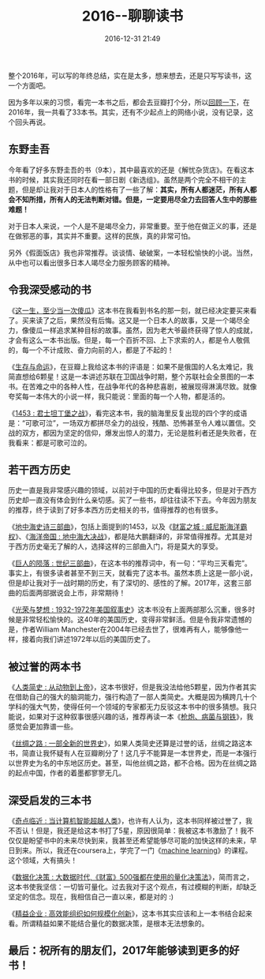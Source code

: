 ﻿---
layout: post
title:  "2016--聊聊读书"
date:  2016-12-31 21:49
categories: Reading
tags: Essay
---

整个2016年，可以写的年终总结，实在是太多，想来想去，还是只写写读书，这一个方面吧。

因为多年以来的习惯，看完一本书之后，都会去豆瓣打个分，所以[回顾一下](https://book.douban.com/people/zhuangbiaowei/collect)，在2016年，我一共看了33本书。其实，还有不少起点上的网络小说，没有记录，这个回头再说。

## 东野圭吾
今年看了好多东野圭吾的书（9本），其中最喜欢的还是《解忧杂货店》。在看这本书的时候，其实我还同时在看一部日剧《新选组》。虽然是两个完全不相干的主题，但是却让我对于日本人的性格有了一些了解：**其实，所有人都迷茫，所有人都会不知所措，所有人的无法判断对错。但是，一定要用尽全力去回答人生中的那些难题！**

对于日本人来说，一个人是不是竭尽全力，非常重要。至于他在做正义的事，还是在做邪恶的事，其实并不重要。这样的民族，真的非常可怕。

另外《假面饭店》我也非常推荐。谈谈情、破破案，一本轻松愉快的小说。当然，从中也可以看出很多日本人竭尽全力服务顾客的精神。

## 令我深受感动的书
《[这一生，至少当一次傻瓜](https://book.douban.com/subject/26317953/)》这本书在我看到书名的那一刻，就已经决定要买来看了。买来读了之后，果然没有后悔。这又是一个日本人的故事，又是一个竭尽全力，像傻瓜一样追求某种目标的故事。虽然，因为老大爷最终获得了惊人的成就，才会有这么一本书出版。但是，每一个百折不回、上下求索的人，都是令人敬佩的，每一个不计成败、奋力向前的人，都是了不起的！

《[生存与命运](https://book.douban.com/subject/26570629/)》，在豆瓣上我给这本书的评语是：如果不是俄国的人名太难记，我简直想给6颗星！这是一本讲述苏联在卫国战争时期，整个苏联社会全景图的一本书。在苦难之中的各种人性，在战争年代的各种悲喜剧，被展现得淋漓尽致。就像夸奖每一本伟大的小说一样，我只能说：里面的每一个人物，都是活的。

《[1453 : 君士坦丁堡之战](https://book.douban.com/subject/25891318/)》，看完这本书，我的脑海里反复出现的四个字的成语是：“可歌可泣”，一场双方都拼尽全力的战役，残酷、恐怖甚至令人难以置信。交战的双方，都因为坚定的信仰，爆发出惊人的潜力，无论是胜利者还是失败者，在我看来：都是可歌可泣的。

## 若干西方历史
历史一直是我非常感兴趣的领域，以前对于中国的历史看得比较多，但是对于西方历史却一直没有体会到什么亲切感。买了一些书，却往往读不下去。今年因为朋友的推荐，终于读到了好多本西方历史相关的书，值得推荐的也有很多。

《[地中海史诗三部曲](https://book.douban.com/series/23891)》，包括上面提到的1453，以及《[财富之城 : 威尼斯海洋霸权](https://book.douban.com/subject/26296352/)》、《[海洋帝国 : 地中海大决战](https://book.douban.com/subject/25891321/)》，都是陆大鹏翻译的，非常值得推荐。尤其是对于西方历史毫无了解的人，选择这样的三部曲入门，将是莫大的享受。

《[巨人的陨落 : 世纪三部曲](https://book.douban.com/subject/26698660/)》，在这本书的推荐词中，有一句：“平均三天看完”。事实上，有很多读者甚至不到三天，就看完了这本书。虽然本质上这是一部小说，但是却让我对于一战时期的历史，有了深切的、感性的了解。2017年，这套三部曲的后面两部据说会上市，非常期待！

《[光荣与梦想 : 1932-1972年美国叙事史](https://book.douban.com/subject/26314954/)》这本书没有上面两部那么沉重，很多时候是非常轻松愉快的。这40年的美国历史，变得非常鲜活。但是令我非常遗憾的是，作者William Manchester在2004年已经去世了，很难再有人，能够像他一样，接着向我们讲述1972年以后的美国历史了。

## 被过誉的两本书
《[人类简史 : 从动物到上帝](https://book.douban.com/subject/25985021/)》，这本书很好，但是我没法给他5颗星，因为作者其实在借助自己的强大的脑洞能力，强行构造了一部人类简史。大概是因为横跨几十个学科的强大气势，使得任何一个领域的专家都无力反驳这本书中的很多猜想。我只能说，如果对于这种叙事很感兴趣的话，推荐再读一本《[枪炮、病菌与钢铁](https://book.douban.com/subject/1813841/)》，我感觉会更加靠谱一些。

《[丝绸之路 : 一部全新的世界史](https://book.douban.com/subject/26853835/)》，如果人类简史还算是过誉的话，丝绸之路这本书，简直让我怀疑有人在豆瓣刷分了！这几乎不能算是一本世界史，而是一本强行以世界史为名的中东地区历史。甚至，叫他丝绸之路，都不合格。因为在丝绸之路的起点中国，作者的着墨都寥寥无几。

## 深受启发的三本书
《[奇点临近 : 当计算机智能超越人类](https://book.douban.com/subject/6855803/)》，也许有人认为，这本书同样被过誉了，我不否认！但是，我还是给这本书打了5星，原因很简单：我被这本书激励了！我不仅仅是盼望书中的未来尽快到来，我甚至还希望能够尽可能的加快这样的未来，早日到来。所以，我还在coursera上，学完了一门《[machine learning](https://www.coursera.org/learn/machine-learning)》的课程。这个领域，大有搞头！

《[数据化决策 : 大数据时代,《财富》500强都在使用的量化决策法](https://book.douban.com/subject/25712496/)》，简而言之，这本书使我坚信：一切皆可量化。过去我对于这个观点，有过模糊的判断，却缺乏坚定的信念。现在，我相信自己一直以来，都是对的 :)

《[精益企业 : 高效能组织如何规模化创新](https://book.douban.com/subject/26702829/)》，这本书其实应该和上一本书结合起来看。所谓精益如果不能结合量化的数据决策，是根本无法想象的。

## 最后：祝所有的朋友们，2017年能够读到更多的好书！
